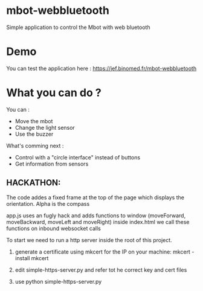# mbot-webbluetooth
Simple application to control the Mbot with web bluetooth

# Demo

You can test the application here : https://jef.binomed.fr/mbot-webbluetooth

# What you can do ?

You can : 
* Move the mbot
* Change the light sensor
* Use the buzzer

What's comming next : 
* Control with a "circle interface" instead of buttons
* Get information from sensors


## HACKATHON:

The code addes a fixed frame at the top of the page which displays the orientation. Alpha is the compass

app.js uses an fugly hack and adds functions to window (moveForward, moveBackward, moveLeft and moveRight)
inside index.html we call these functions on inbound websocket calls 


To start we need to run a http server inside the root of this project.

1. generate a certificate using mkcert for the IP on your machine:
   mkcert -install
   mkcert <IP>
   
2. edit simple-https-server.py and refer tot he correct key and cert files
3. use python simple-https-server.py
  